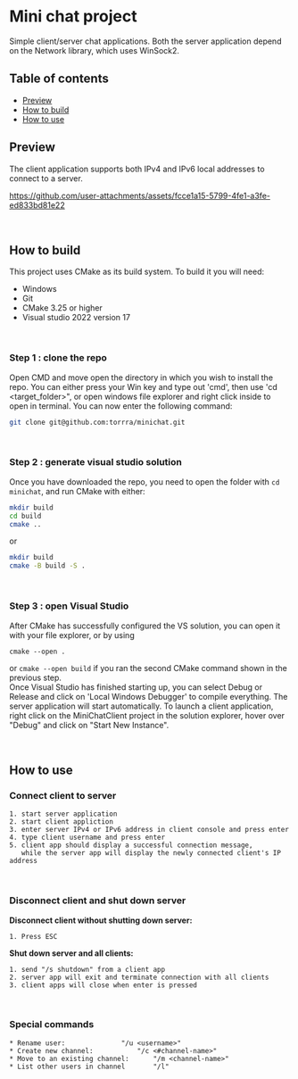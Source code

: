# Mini chat project

Simple client/server chat applications.
Both the server application depend on the Network library, which uses WinSock2.

## Table of contents

* [Preview](https://github.com/torrra/minichat?tab=readme-ov-file#preview)
* [How to build](https://github.com/torrra/minichat?tab=readme-ov-file#how-to-build)
* [How to use](https://github.com/torrra/minichat?tab=readme-ov-file#how-to-use)

## Preview

The client application supports both IPv4 and IPv6 local addresses to connect to a server.

https://github.com/user-attachments/assets/fcce1a15-5799-4fe1-a3fe-ed833bd81e22



<br>

## How to build

This project uses CMake as its build system. To build it you will need:  
* Windows
* Git
* CMake 3.25 or higher
* Visual studio 2022 version 17

<br>

### Step 1 : clone the repo  
  
Open CMD and move open the directory in which you wish to install the repo. You can either press your Win key and type out 'cmd', then use 'cd <target_folder>", or open windows file explorer and right click inside to open in terminal. You can now enter the following command:

```bash
git clone git@github.com:torrra/minichat.git
```
<br>

### Step 2 : generate visual studio solution

Once you have downloaded the repo, you need to open the folder with `cd minichat`, and run CMake with either:

```bash
mkdir build
cd build
cmake ..
```

or

```bash
mkdir build
cmake -B build -S .
```

<br>

### Step 3 : open Visual Studio

After CMake has successfully configured the VS solution, you can open it with your file explorer, or by using 
```
cmake --open .
``` 
or ```cmake --open build``` if you ran the second CMake command shown in the previous step.  
Once Visual Studio has finished starting up, you can select Debug or Release and click on 'Local Windows Debugger' to compile everything. The server application will start automatically.
To launch a client application, right click on the MiniChatClient project in the solution explorer, hover over "Debug" and click on "Start New Instance".

<br>

## How to use

### Connect client to server

	1. start server application
	2. start client appliction
	3. enter server IPv4 or IPv6 address in client console and press enter
	4. type client username and press enter
	5. client app should display a successful connection message,
	   while the server app will display the newly connected client's IP address

<br>

### Disconnect client and shut down server

**Disconnect client without shutting down server:**

	1. Press ESC

**Shut down server and all clients:**

	1. send "/s shutdown" from a client app
	2. server app will exit and terminate connection with all clients
	3. client apps will close when enter is pressed

<br>

### Special commands

	* Rename user:				"/u <username>"
	* Create new channel:			"/c <#channel-name>"
	* Move to an existing channel:		"/m <channel-name>"
	* List other users in channel		"/l"
